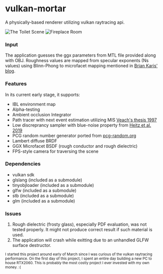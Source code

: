 # vulkan-mortar

A physically-based renderer utilizing vulkan raytracing api.

![The Toilet Scene](https://raw.githubusercontent.com/jamornsriwasansak/vulkan-mortar/master/readme/toilet.jpg)
![Fireplace Room](https://raw.githubusercontent.com/jamornsriwasansak/vulkan-mortar/master/readme/fireplace.jpg)

### Input
The application guesses the ggx parameters from MTL file provided along with OBJ.
Roughness values are mapped from specular exponents (Ns values) using Blinn-Phong to microfacet mapping mentioned in [Brian Karis' blog](http://graphicrants.blogspot.com/2013/08/specular-brdf-reference.html).

### Features
In its current early stage, it supports:
* IBL environment map
* Alpha-testing
* Ambient occlusion Integrator
* Path tracer with next event estimation utilizing MIS [Veach's thesis 1997](https://graphics.stanford.edu/papers/veach_thesis)
* Low discreprancy sampler with blue-noise property from [Heitz et al. 2019](https://eheitzresearch.wordpress.com/762-2/)
* PCG random number generator ported from [pcg-random.org](https://www.pcg-random.org/)
* Lambert diffuse BRDF
* GGX Microfacet BSDF (rough conductor and rough dielectric)
* FPS-style camera for traversing the scene

### Dependencies
* vulkan sdk
* glslang (included as a submodule)
* tinyobjloader (included as a submodule)
* glfw (included as a submodule)
* stb (included as a submodule)
* glm (included as a submodule)

### Issues
1. Rough dielectric (frosty glass), especially PDF evaluation, was not tested properly. It might not produce correct result if such material is used.
2. The application will crash while exitting due to an unhandled GLFW surface destructor.

<sup>I started this project around early of March since I was curious of the vulkan raytracing performance. On the first day of this project, I spent an entire day building a new PC to house RTX2060. This is probably the most costly project I ever invested with my own money. :(
